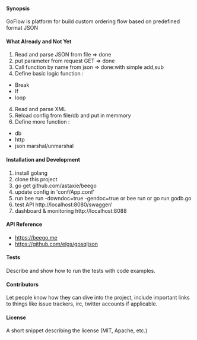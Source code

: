 #### Synopsis

GoFlow is platform for build custom ordering flow based on predefined format JSON

#### What Already and Not Yet
 1. Read and parse JSON from file => done
 2. put parameter from request GET => done
 2. Call function by name from json => done:with simple add,sub 
 3. Define basic logic function :
 - Break
 - If
 - loop  
 4. Read and parse XML 
 5. Reload config from file/db and put in memmory 
 5. Define more function : 
 - db
 - http
 - json marshal/unmarshal

#### Installation and Development

1. install golang
2. clone this project
3. go get github.com/astaxie/beego 
4. update config in 'conf/App.conf'
5. run bee run -downdoc=true -gendoc=true 
    or bee run
    or go run godb.go
6. test API http://localhost:8080/swagger/
7. dashboard & monitoring http://localhost:8088

#### API Reference
- https://beego.me
- https://github.com/elgs/gosqljson


#### Tests

Describe and show how to run the tests with code examples.

#### Contributors

Let people know how they can dive into the project, include important links to things like issue trackers, irc, twitter accounts if applicable.

#### License

A short snippet describing the license (MIT, Apache, etc.)
